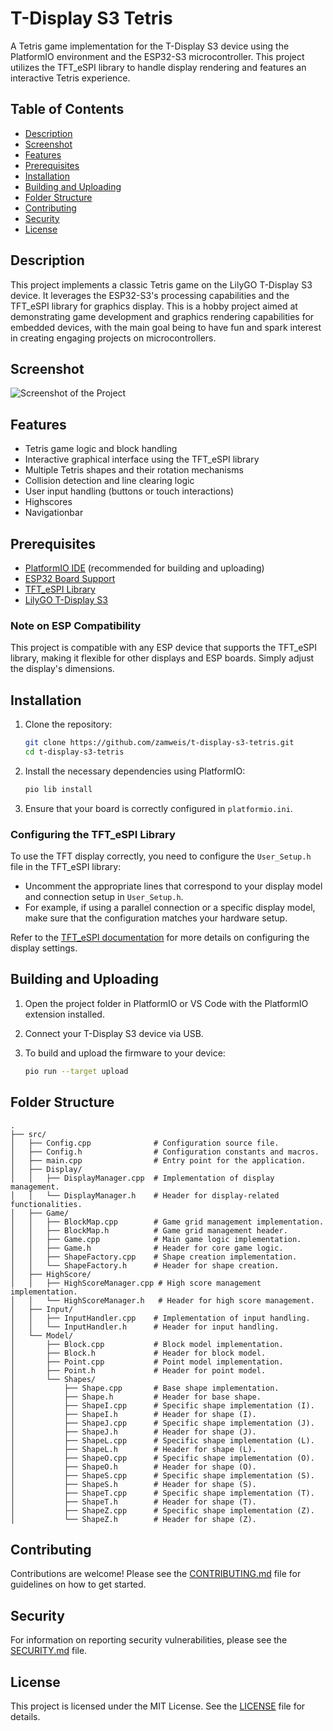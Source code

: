 
# T-Display S3 Tetris

A Tetris game implementation for the T-Display S3 device using the PlatformIO environment and the ESP32-S3 microcontroller. This project utilizes the TFT_eSPI library to handle display rendering and features an interactive Tetris experience.

## Table of Contents

- [Description](#description)
- [Screenshot](#screenshot)
- [Features](#features)
- [Prerequisites](#prerequisites)
- [Installation](#installation)
- [Building and Uploading](#building-and-uploading)
- [Folder Structure](#folder-structure)
- [Contributing](#contributing)
- [Security](#security)
- [License](#license)

## Description

This project implements a classic Tetris game on the LilyGO T-Display S3 device. It leverages the ESP32-S3's processing capabilities and the TFT_eSPI library for graphics display. This is a hobby project aimed at demonstrating game development and graphics rendering capabilities for embedded devices, with the main goal being to have fun and spark interest in creating engaging projects on microcontrollers.

## Screenshot

![Screenshot of the Project](screenshot.png)

## Features

- Tetris game logic and block handling
- Interactive graphical interface using the TFT_eSPI library
- Multiple Tetris shapes and their rotation mechanisms
- Collision detection and line clearing logic
- User input handling (buttons or touch interactions)
- Highscores
- Navigationbar

## Prerequisites

- [PlatformIO IDE](https://platformio.org/) (recommended for building and uploading)
- [ESP32 Board Support](https://docs.platformio.org/en/latest/boards/espressif32/index.html)
- [TFT_eSPI Library](https://github.com/Bodmer/TFT_eSPI)
- [LilyGO T-Display S3](https://www.lilygo.cc/products/t-display-s3)

### Note on ESP Compatibility

This project is compatible with any ESP device that supports the TFT_eSPI library, making it flexible for other displays and ESP boards. Simply adjust the display's dimensions.

## Installation

1. Clone the repository:

   ```bash
   git clone https://github.com/zamweis/t-display-s3-tetris.git
   cd t-display-s3-tetris
   ```

2. Install the necessary dependencies using PlatformIO:

   ```bash
   pio lib install
   ```

3. Ensure that your board is correctly configured in `platformio.ini`.

### Configuring the TFT_eSPI Library

To use the TFT display correctly, you need to configure the `User_Setup.h` file in the TFT_eSPI library:

- Uncomment the appropriate lines that correspond to your display model and connection setup in `User_Setup.h`.
- For example, if using a parallel connection or a specific display model, make sure that the configuration matches your hardware setup.

Refer to the [TFT_eSPI documentation](https://github.com/Bodmer/TFT_eSPI) for more details on configuring the display settings.

## Building and Uploading

1. Open the project folder in PlatformIO or VS Code with the PlatformIO extension installed.
2. Connect your T-Display S3 device via USB.
3. To build and upload the firmware to your device:

   ```bash
   pio run --target upload
   ```

## Folder Structure

```
.
├── src/
│   ├── Config.cpp              # Configuration source file.
│   ├── Config.h                # Configuration constants and macros.
│   ├── main.cpp                # Entry point for the application.
│   ├── Display/
│   │   ├── DisplayManager.cpp  # Implementation of display management.
│   │   └── DisplayManager.h    # Header for display-related functionalities.
│   ├── Game/
│   │   ├── BlockMap.cpp        # Game grid management implementation.
│   │   ├── BlockMap.h          # Game grid management header.
│   │   ├── Game.cpp            # Main game logic implementation.
│   │   ├── Game.h              # Header for core game logic.
│   │   ├── ShapeFactory.cpp    # Shape creation implementation.
│   │   └── ShapeFactory.h      # Header for shape creation.
│   ├── HighScore/
│   │   ├── HighScoreManager.cpp # High score management implementation.
│   │   └── HighScoreManager.h   # Header for high score management.
│   ├── Input/
│   │   ├── InputHandler.cpp    # Implementation of input handling.
│   │   └── InputHandler.h      # Header for input handling.
│   └── Model/
│       ├── Block.cpp           # Block model implementation.
│       ├── Block.h             # Header for block model.
│       ├── Point.cpp           # Point model implementation.
│       ├── Point.h             # Header for point model.
│       └── Shapes/
│           ├── Shape.cpp       # Base shape implementation.
│           ├── Shape.h         # Header for base shape.
│           ├── ShapeI.cpp      # Specific shape implementation (I).
│           ├── ShapeI.h        # Header for shape (I).
│           ├── ShapeJ.cpp      # Specific shape implementation (J).
│           ├── ShapeJ.h        # Header for shape (J).
│           ├── ShapeL.cpp      # Specific shape implementation (L).
│           ├── ShapeL.h        # Header for shape (L).
│           ├── ShapeO.cpp      # Specific shape implementation (O).
│           ├── ShapeO.h        # Header for shape (O).
│           ├── ShapeS.cpp      # Specific shape implementation (S).
│           ├── ShapeS.h        # Header for shape (S).
│           ├── ShapeT.cpp      # Specific shape implementation (T).
│           ├── ShapeT.h        # Header for shape (T).
│           ├── ShapeZ.cpp      # Specific shape implementation (Z).
│           └── ShapeZ.h        # Header for shape (Z).
```

## Contributing

Contributions are welcome! Please see the [CONTRIBUTING.md](./CONTRIBUTING.md) file for guidelines on how to get started.

## Security

For information on reporting security vulnerabilities, please see the [SECURITY.md](./SECURITY.md) file.

## License

This project is licensed under the MIT License. See the [LICENSE](LICENSE) file for details.
